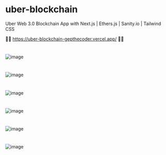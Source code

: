 # uber-blockchain
Uber Web 3.0 Blockchain App with Next.js | Ethers.js | Sanity.io | Tailwind CSS

📌📍 https://uber-blockchain-gepthecoder.vercel.app/ 📌📍
#

![image](https://user-images.githubusercontent.com/38008294/170698950-3a86fc05-2487-436c-bb91-4eeb5a0404e8.png)
#
![image](https://user-images.githubusercontent.com/38008294/170699052-480c08d5-8e88-47ad-a9c2-4c2b1c1cce63.png)
#
![image](https://user-images.githubusercontent.com/38008294/170699222-189acf58-1e26-43fc-9ab1-a66618ccda9c.png)
#
![image](https://user-images.githubusercontent.com/38008294/170699359-9c9f3ad3-7be2-4b78-8652-3dcbb2d380fa.png)
#
![image](https://user-images.githubusercontent.com/38008294/170699487-c6544c09-1a32-4834-aa95-8fbea4d61ff5.png)
#
![image](https://user-images.githubusercontent.com/38008294/170699552-e5043b93-d202-4724-ac01-ddae6d72a115.png)

